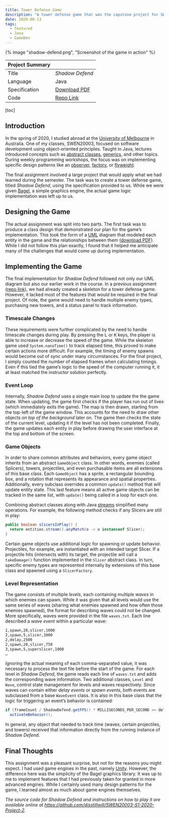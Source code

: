 ```yaml
---
title: Tower Defense Game
description: "A tower defense game that was the capstone project for SWEN20003 Object Oriented Software Development at the University of Melbourne."
date: 2020-06-13
tags:
  - featured
  - Java
  - GameDev
---
```


{% image "shadow-defend.png", "Screenshot of the game in action" %}

| Project&nbsp;Summary |                                                                          |
| -------------------- | ------------------------------------------------------------------------ |
| Title                | _Shadow Defend_                                                          |
| Language             | Java                                                                     |
| Specification        | [Download PDF](../../static/documents/shadow-defend-specification.pdf)   |
| Code                 | [Repo Link](https://github.com/disstillwill/SWEN20003-S1-2020-Project-2) |

[toc]

## Introduction

In the spring of 2020, I studied abroad at the [University of Melbourne](https://www.unimelb.edu.au/) in Australia. One of my classes, SWEN20003, focused on software development using object-oriented principles. Taught in Java, lectures introduced concepts such as [abstract classes](https://en.wikipedia.org/wiki/Abstract_type), [generics](https://en.wikipedia.org/wiki/Generic_programming), and other topics. During weekly programming workshops, the focus was on implementing specific design patterns like an [observer](https://en.wikipedia.org/wiki/Observer_pattern), [factory](https://en.wikipedia.org/wiki/Factory_method_pattern), or [flyweight](https://en.wikipedia.org/wiki/Flyweight_pattern).

The final assignment involved a large project that would apply what we had learned during the semester. The task was to create a tower defense game, titled _Shadow Defend_, using the specification provided to us. While we were given [Bagel](https://people.eng.unimelb.edu.au/mcmurtrye/bagel-doc/), a simple graphics engine, the actual game logic implementation was left up to us.

## Designing the Game

The actual assignment was split into two parts. The first task was to produce a class design that demonstrated our plan for the game’s implementation. This took the form of a [UML](https://en.wikipedia.org/wiki/Unified_Modeling_Language) diagram that modeled each entity in the game and the relationships between them ([download PDF](../../static/documents/shadow-defend-uml.pdf)). While I did not follow this plan exactly, I found that it helped me anticipate many of the challenges that would come up during implementation.

## Implementing the Game

The final implementation for _Shadow Defend_ followed not only our UML diagram but also our earlier work in the course. In a previous assignment ([repo link](https://github.com/disstillwill/SWEN20003-S1-2020-Project-1)), we had already created a skeleton for a tower defense game. However, it lacked most of the features that would be required in the final project. Of note, the game would need to handle multiple enemy types, purchasing new towers, and a status panel to track information.

### Timescale Changes

These requirements were further complicated by the need to handle timescale changes during play. By pressing the <kbd>L</kbd> or <kbd>K</kbd> keys, the player is able to increase or decrease the speed of the game. While the skeleton game used `System.nanoTime()` to track elapsed time, this proved to make certain actions more difficult. For example, the timing of enemy spawns would become out of sync under many circumstances. For the final project, I simply counted the number of elapsed frames when calculating timings. Even if this tied the game’s logic to the speed of the computer running it, it at least matched the instructor solution perfectly.

### Event Loop

Internally, _Shadow Defend_ uses a single main loop to update the the game state. When updating, the game first checks if the player has run out of lives (which immediately exits the game). The map is then drawn, starting from the top-left of the game window. This accounts for the need to draw other objects _on top of the background_ later on. The game then checks the state of the current level, updating it if the level has not been completed. Finally, the game updates each entity in play before drawing the user interface at the top and bottom of the screen.

### Game Objects

In order to share common attributes and behaviors, every game object inherits from an abstract `GameObject` class. In other words, enemies (called Splicers), towers, projectiles, and even purchasable items are all extensions of this base class. Each `GameObject` has a sprite, a rectangular bounding box, and a rotation that represents its appearance and spatial properties. Additionally, every subclass overrides a common `update()` method that will update entity state. This last feature means all active game objects can be tracked in the same list, with `update()` being called in a loop for each one.

Combining abstract classes along with Java [streams](https://docs.oracle.com/javase/8/docs/api/java/util/stream/package-summary.html) simplified many operations. For example, the following method checks if any Slicers are still in play:

```java
public boolean slicersInPlay() {
  return entities.stream().anyMatch(o -> o instanceof Slicer);
}
```

Certain game objects use additional logic for spawning or update behavior. Projectiles, for example, are instantiated with an intended target Slicer. If a projectile hits (intersects with) its target, the projectile will call a `takeDamage()` function implemented in the `Slicer` abstract class. In turn, specific enemy types are represented internally by extensions of this base class and spawned using a `SlicerFactory`.

### Level Representation

The game consists of multiple _levels_, each containing multiple _waves_ in which enemies can spawn. While it was given that all levels would use the same series of waves (sharing what enemies spawned and how often those enemies spawned), the format for describing waves could not be changed. More specifically, waves were provided in the file `waves.txt`. Each line described a _wave event_ within a particular wave:

```txt
1,spawn,20,slicer,1000
2,spawn,5,slicer,1000
2,delay,2500
2,spawn,20,slicer,750
3,spawn,5,superslicer,1000
…
```

Ignoring the actual meaning of each comma-separated value, it was necessary to process the text file before the start of the game. For each level in _Shadow Defend_, the game reads each line of `waves.txt` and adds the corresponding wave information. Two additional classes, `Level` and `Wave`, control state management for levels and waves respectively. Since waves can contain either _delay events_ or _spawn events_, both events are subclassed from a base `WaveEvent` class. It is also in this base class that the logic for triggering an event’s behavior is contained:

```java
if (frameCount / ShadowDefend.getFPS() * MILLISECONDS_PER_SECOND >= delay)
  activateBehavior();
```

In general, any object that needed to track time (waves, certain projectiles, and towers) received that information directly from the running instance of _Shadow Defend_.

## Final Thoughts

This assignment was a pleasant surprise, but not for the reasons you might expect. I had used game engines in the past, namely [Unity](https://unity.com/). However, the difference here was the simplicity of the Bagel graphics library. It was up to me to implement features that I had previously taken for granted in more advanced engines. While I certainly used many design patterns for the game, I learned almost as much about game engines themselves.

_The source code for Shadow Defend and instructions on how to play it are available online at <https://github.com/disstillwill/SWEN20003-S1-2020-Project-2>._
